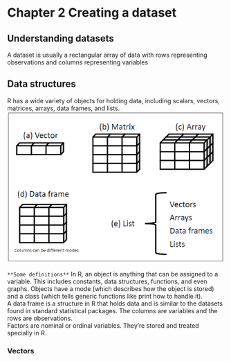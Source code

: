 # Chapter 2 Creating a dataset
## Understanding datasets
A dataset is usually a rectangular array of data with rows representing observations and columns representing variables

## Data structures
R has a wide variety of objects for holding data, including scalars, vectors, matrices, arrays, data frames, and lists.
![](https://github.com/raymondwuhr24/R-in-action/blob/master/Printscreen/2.1.PNG)
 
`**Some definitions**`
In R, an object is anything that can be assigned to a variable. This includes constants, data structures, functions, and even graphs. Objects have a mode (which describes how the object is stored) and a class (which tells generic functions like print how to handle it).  
A data frame is a structure in R that holds data and is similar to the datasets found in standard statistical packages. The columns are variables and the rows are observations.  
Factors are nominal or ordinal variables. They’re stored and treated specially in R.

### Vectors


